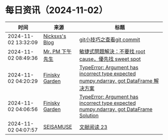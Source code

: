 ﻿# 每日资讯（2024-11-02）

|时间|来源|标题|
|---|---|---|
|2024-11-02 13:32:09|[Nicksxs's Blog](https://nicksxs.me/atom.xml)|[git小技巧之查看git commit](https://nicksxs.me/2024/11/02/git%E5%B0%8F%E6%8A%80%E5%B7%A7%E4%B9%8B%E6%9F%A5%E7%9C%8Bgit-commit/)|
|2024-11-02 08:49:36|[Mr. PM 下午先生](http://feeds.feedburner.com/pmmustknow)|[敏捷式問題解決：不要找 root cause，優先找 sweet spot](https://mrpm.cc/?p=1694)|
|2024-11-02 04:20:29|[Finisky Garden](https://finisky.github.io/atom.xml)|[TypeError: Argument has incorrect type expected numpy.ndarray, got DataFrame 解决方案](https://finisky.github.io/argument-incorrect-type-expected-ndarray/)|
|2024-11-02 04:06:56|[Finisky Garden](https://finisky.github.io/atom.xml)|[TypeError: Argument has incorrect type expected numpy.ndarray, got DataFrame Solution](https://finisky.github.io/en/argument-incorrect-type-expected-ndarray/)|
|2024-11-02 04:07:57|[SEISAMUSE](https://www.seis-jun.xyz/atom.xml)|[文献阅读 23 ](http://www.seis-jun.xyz/paper-reading-23)|
